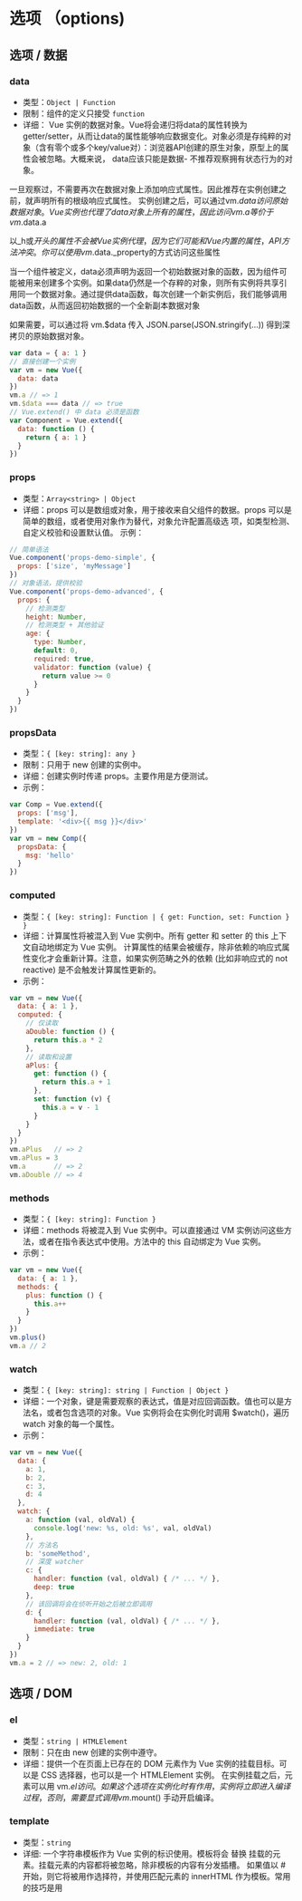 # 选项 （options)

## 选项 / 数据

### data
- 类型：`Object | Function`
- 限制：组件的定义只接受 `function`
- 详细：
Vue 实例的数据对象。Vue将会递归将data的属性转换为getter/setter，从而让data的属性能够响应数据变化。对象必须是存纯粹的对象（含有零个或多个key/value对）：浏览器API创建的原生对象，原型上的属性会被忽略。大概来说， data应该只能是数据- 不推荐观察拥有状态行为的对象。

一旦观察过，不需要再次在数据对象上添加响应式属性。因此推荐在实例创建之前，就声明所有的根级响应式属性。
实例创建之后，可以通过vm.$data访问原始数据对象。Vue实例也代理了data对象上所有的属性，因此访问vm.a等价于vm.$data.a

以_h或$开头的属性不会被Vue实例代理，因为它们可能和Vue内置的属性，API方法冲突。你可以使用vm.$data._property的方式访问这些属性

当一个组件被定义，data必须声明为返回一个初始数据对象的函数，因为组件可能被用来创建多个实例。如果data仍然是一个存粹的对象，则所有实例将共享引用同一个数据对象。通过提供data函数，每次创建一个新实例后，我们能够调用data函数，从而返回初始数据的一个全新副本数据对象

如果需要，可以通过将 vm.$data 传入 JSON.parse(JSON.stringify(...)) 得到深拷贝的原始数据对象。

``` js
var data = { a: 1 }
// 直接创建一个实例
var vm = new Vue({
  data: data
})
vm.a // => 1
vm.$data === data // => true
// Vue.extend() 中 data 必须是函数
var Component = Vue.extend({
  data: function () {
    return { a: 1 }
  }
})
```
### props 
- 类型：`Array<string> | Object`
- 详细：props 可以是数组或对象，用于接收来自父组件的数据。props 可以是简单的数组，或者使用对象作为替代，对象允许配置高级选 项，如类型检测、自定义校验和设置默认值。
示例：
``` js
// 简单语法
Vue.component('props-demo-simple', {
  props: ['size', 'myMessage']
})
// 对象语法，提供校验
Vue.component('props-demo-advanced', {
  props: {
    // 检测类型
    height: Number,
    // 检测类型 + 其他验证
    age: {
      type: Number,
      default: 0,
      required: true,
      validator: function (value) {
        return value >= 0
      }
    }
  }
})
```

### propsData
- 类型：`{ [key: string]: any }`
- 限制：只用于 new 创建的实例中。
- 详细：创建实例时传递 props。主要作用是方便测试。
- 示例：
``` js
var Comp = Vue.extend({
  props: ['msg'],
  template: '<div>{{ msg }}</div>'
})
var vm = new Comp({
  propsData: {
    msg: 'hello'
  }
})
```

### computed
- 类型：`{ [key: string]: Function | { get: Function, set: Function } }`
- 详细：计算属性将被混入到 Vue 实例中。所有 getter 和 setter 的 this 上下文自动地绑定为 Vue 实例。
计算属性的结果会被缓存，除非依赖的响应式属性变化才会重新计算。注意，如果实例范畴之外的依赖 (比如非响应式的 not reactive) 是不会触发计算属性更新的。
- 示例：
``` js
var vm = new Vue({
  data: { a: 1 },
  computed: {
    // 仅读取
    aDouble: function () {
      return this.a * 2
    },
    // 读取和设置
    aPlus: {
      get: function () {
        return this.a + 1
      },
      set: function (v) {
        this.a = v - 1
      }
    }
  }
})
vm.aPlus   // => 2
vm.aPlus = 3
vm.a       // => 2
vm.aDouble // => 4
```
### methods
- 类型：`{ [key: string]: Function }`
- 详细：methods 将被混入到 Vue 实例中。可以直接通过 VM 实例访问这些方法，或者在指令表达式中使用。方法中的 this 自动绑定为 Vue 实例。
- 示例：
``` js
var vm = new Vue({
  data: { a: 1 },
  methods: {
    plus: function () {
      this.a++
    }
  }
})
vm.plus()
vm.a // 2
```

### watch
- 类型：`{ [key: string]: string | Function | Object }`
- 详细：一个对象，键是需要观察的表达式，值是对应回调函数。值也可以是方法名，或者包含选项的对象。Vue 实例将会在实例化时调用 $watch()，遍历 watch 对象的每一个属性。
- 示例：
``` js
var vm = new Vue({
  data: {
    a: 1,
    b: 2,
    c: 3,
    d: 4
  },
  watch: {
    a: function (val, oldVal) {
      console.log('new: %s, old: %s', val, oldVal)
    },
    // 方法名
    b: 'someMethod',
    // 深度 watcher
    c: {
      handler: function (val, oldVal) { /* ... */ },
      deep: true
    },
    // 该回调将会在侦听开始之后被立即调用
    d: {
      handler: function (val, oldVal) { /* ... */ },
      immediate: true
    }
  }
})
vm.a = 2 // => new: 2, old: 1
```

## 选项 / DOM

### el
- 类型：`string | HTMLElement`
- 限制：只在由 new 创建的实例中遵守。
- 详细：提供一个在页面上已存在的 DOM 元素作为 Vue 实例的挂载目标。可以是 CSS 选择器，也可以是一个 HTMLElement 实例。
在实例挂载之后，元素可以用 vm.$el 访问。
如果这个选项在实例化时有作用，实例将立即进入编译过程，否则，需要显式调用 vm.$mount() 手动开启编译。

### template
- 类型：`string`
- 详细: 一个字符串模板作为 Vue 实例的标识使用。模板将会 替换 挂载的元素。挂载元素的内容都将被忽略，除非模板的内容有分发插槽。
如果值以 # 开始，则它将被用作选择符，并使用匹配元素的 innerHTML 作为模板。常用的技巧是用 <script type="x-template"> 包含模板。

### render
- 类型：`(createElement: () => VNode) => VNode`
- 详细：字符串模板的代替方案，允许你发挥 JavaScript 最大的编程能力。该渲染函数接收一个 createElement 方法作为第一个参数用来创建 VNode。
如果组件是一个函数组件，渲染函数还会接收一个额外的 context 参数，为没有实例的函数组件提供上下文信息。

### renderError
- 类型：`(createElement: () => VNode, error: Error) => VNode`
- 详细：只在开发者环境下工作。
当 render 函数遭遇错误时，提供另外一种渲染输出。其错误将会作为第二个参数传递到 renderError。这个功能配合 hot-reload 非常实用。
- 示例：
``` js
new Vue({
  render (h) {
    throw new Error('oops')
  },
  renderError (h, err) {
    return h('pre', { style: { color: 'red' }}, err.stack)
  }
}).$mount('#app')
```
## 选项 / 生命周期钩子
所有的生命周期钩子自动绑定 this 上下文到实例中，因此你可以访问数据，对属性和方法进行运算。这意味着 你不能使用箭头函数来定义一个生命周期方法 (例如 created: () => this.fetchTodos())。这是因为箭头函数绑定了父上下文，因此 this 与你期待的 Vue 实例不同，this.fetchTodos 的行为未定义。
### beforeCreate
- 类型：`Function`
- 详细：在实例初始化之后，数据观测 (data observer) 和 event/watcher 事件配置之前被调用。

### created
- 类型：`Function`
- 详细: 在实例创建完成后被立即调用。在这一步，实例已完成以下的配置：数据观测 (data observer)，属性和方法的运算，watch/event 事件回调。然而，挂载阶段还没开始，$el 属性目前不可见

### beforeMount
- 类型：`Function`
- 详细：在挂载开始之前被调用：相关的 render 函数首次被调用.该钩子在服务器端渲染期间不被调用。

### mounted
- 类型：`Function`
- 详细：el 被新创建的 vm.$el 替换，并挂载到实例上去之后调用该钩子。如果 root 实例挂载了一个文档内元素，当 mounted 被调用时 vm.$el 也在文档内。
注意 mounted 不会承诺所有的子组件也都一起被挂载。如果你希望等到整个视图都渲染完毕，可以用 vm.$nextTick 替换掉 mounted：
``` js
mounted: function () {
  this.$nextTick(function () {
    // Code that will run only after the
    // entire view has been rendered
  })
}
```
### beforeUpdate
类型：`Function`
详细: 数据更新时调用，发生在虚拟 DOM 重新渲染和打补丁之前。你可以在这个钩子中进一步地更改状态，这不会触发附加的重渲染过程。该钩子在服务器端渲染期间不被调用。

### updated
- 类型：`Function`
- 详细：
由于数据更改导致的虚拟 DOM 重新渲染和打补丁，在这之后会调用该钩子。
当这个钩子被调用时，组件 DOM 已经更新，所以你现在可以执行依赖于 DOM 的操作。然而在大多数情况下，你应该避免在此期间更改状态。如果要相应状态改变，通常最好使用计算属性或 watcher 取而代之。
注意 updated 不会承诺所有的子组件也都一起被重绘。如果你希望等到整个视图都重绘完毕，可以用 vm.$nextTick 替换掉 updated：
``` js
updated: function () {
  this.$nextTick(function () {
    // Code that will run only after the
    // entire view has been re-rendered
  })
}
```
### activated
- 类型：`Function`
- 详细：`keep-alive` 组件激活时调用。
该钩子在服务器端渲染期间不被调用。
### deactivated
- 类型：`Function`
- 详细：keep-alive 组件停用时调用。
该钩子在服务器端渲染期间不被调用。

### beforeDestroy
- 类型：`Function`
- 详细：实例销毁之前调用。在这一步，实例仍然完全可用。
该钩子在服务器端渲染期间不被调用。

### destroyed
- 类型：`Function`
- 详细: Vue 实例销毁后调用。调用后，Vue 实例指示的所有东西都会解绑定，所有的事件监听器会被移除，所有的子实例也会被销毁。
该钩子在服务器端渲染期间不被调用。

### errorCaptured
- 类型：`(err: Error, vm: Component, info: string) => ?boolean`
- 详细：当捕获一个来自子孙组件的错误时被调用。此钩子会收到三个参数：错误对象、发生错误的组件实例以及一个包含错误来源信息的字符串。此钩子可以返回 false 以阻止该错误继续向上传播。

## 选项 / 资源

### directives
- 类型：`Object`
- 详细：包含 Vue 实例可用指令的哈希表。

### filters
- 类型：`Object`
- 详细：包含 Vue 实例可用过滤器的哈希表。

### components
- 类型：`Object`
- 详细：包含 Vue 实例可用组件的哈希表。

## 选项 / 组合
### parent
- 类型：`Vue instance`
- 详细：指定已创建的实例之父实例，在两者之间建立父子关系。子实例可以用 this.$parent 访问父实例，子实例被推入父实例的 $children 数组中。

### mixins
- 类型：`Array<Object>`

- 详细：
mixins 选项接受一个混合对象的数组。这些混合实例对象可以像正常的实例对象一样包含选项，他们将在 Vue.extend() 里最终选择使用相同的选项合并逻辑合并。举例：如果你混合包含一个钩子而创建组件本身也有一个，两个函数将被调用。
Mixin 钩子按照传入顺序依次调用，并在调用组件自身的钩子之前被调用。

### extends
- 类型：`Object | Function`

- 详细：
允许声明扩展另一个组件(可以是一个简单的选项对象或构造函数)，而无需使用 Vue.extend。这主要是为了便于扩展单文件组件。
这和 mixins 类似，区别在于，组件自身的选项会比要扩展的源组件具有更高的优先级。

- 示例：
``` js
var CompA = { ... }
// 在没有调用 `Vue.extend` 时候继承 CompA
var CompB = {
  extends: CompA,
  ...
}
```
### provide / inject
- 类型：
`provide：Object | () => Object`
`inject：Array<string> | { [key: string]: string | Symbol | Object }`
- 详细：
provide 和 inject 主要为高阶插件/组件库提供用例。并不推荐直接用于应用程序代码中。
这对选项需要一起使用，以允许一个祖先组件向其所有子孙后代注入一个依赖，不论组件层次有多深，并在起上下游关系成立的时间里始终生效。如果你熟悉 React，这与 React 的上下文特性很相似。
provide 选项应该是一个对象或返回一个对象的函数。该对象包含可注入其子孙的属性。在该对象中你可以使用 ES2015 Symbols 作为 key，但是只在原生支持 Symbol 和 Reflect.ownKeys 的环境下可工作。

inject 选项应该是一个字符串数组或一个对象，该对象的 key 代表了本地绑定的名称，value 为其 key (字符串或 Symbol) 以在可用的注入中搜索。

## 选项 / 其它
### name
- 类型：string
- 限制：只有作为组件选项时起作用。
- 详细：
允许组件模板递归地调用自身。注意，组件在全局用 Vue.component() 注册时，全局 ID 自动作为组件的 name。

指定 name 选项的另一个好处是便于调试。有名字的组件有更友好的警告信息。另外，当在有 vue-devtools，未命名组件将显示成 <AnonymousComponent>，这很没有语义。通过提供 name 选项，可以获得更有语义信息的组件树。

### delimiters
- 类型：`Array<string>`

- 默认值：`["{{", "}}"]`

- 限制：这个选项只在完整构建版本中的浏览器内编译时可用。

详细：改变纯文本插入分隔符。
``` js
new Vue({
  delimiters: ['${', '}']
})
```